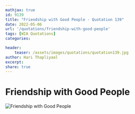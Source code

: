 ```yaml
---
mathjax: true
id: 9139
title: "Friendship with Good People - Quotation 139"
date: 2022-05-06
url: '/quotations/friendship-with-good-people'
tags: [WIA Quotations] 
categories: 

header:
    teaser: /assets/images/quotations/quotation139.jpg
author: Hari Thapliyaal 
excerpt:
share: true 
---
```


# Friendship with Good People

![Friendship with Good People](/assets/images/quotations/quotation139.jpg)
